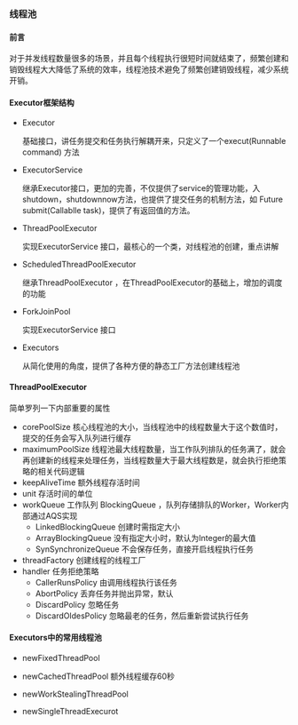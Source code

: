 ### 线程池

#### 前言

对于并发线程数量很多的场景，并且每个线程执行很短时间就结束了，频繁创建和销毁线程大大降低了系统的效率，线程池技术避免了频繁创建销毁线程，减少系统开销。

#### Executor框架结构

- Executor

  基础接口，讲任务提交和任务执行解耦开来，只定义了一个execut(Runnable command) 方法

- ExecutorService 

  继承Executor接口，更加的完善，不仅提供了service的管理功能，入shutdown，shutdownnow方法，也提供了提交任务的机制方法，如<T> Future<T> submit(Callablle<T> task)，提供了有返回值的方法。

- ThreadPoolExecutor 

  实现ExecutorService 接口，最核心的一个类，对线程池的创建，重点讲解

- ScheduledThreadPoolExecutor 

  继承ThreadPoolExecutor ，在ThreadPoolExecutor的基础上，增加的调度的功能

- ForkJoinPool 

  实现ExecutorService 接口

- Executors

  从简化使用的角度，提供了各种方便的静态工厂方法创建线程池

#### ThreadPoolExecutor

简单罗列一下内部重要的属性

- corePoolSize 核心线程池的大小，当线程池中的线程数量大于这个数值时，提交的任务会写入队列进行缓存
- maximumPoolSize 线程池最大线程数量，当工作队列排队的任务满了，就会再创建新的线程来处理任务，当线程数量大于最大线程数是，就会执行拒绝策略的相关代码逻辑
- keepAliveTime 额外线程存活时间
- unit 存活时间的单位 
- workQueue 工作队列 BlockingQueue ，队列存储排队的Worker，Worker内部通过AQS实现
  - LinkedBlockingQueue 创建时需指定大小
  - ArrayBlockingQueue 没有指定大小时，默认为Integer的最大值
  - SynSynchronizeQueue 不会保存任务，直接开启线程执行任务
- threadFactory 创建线程的线程工厂
- handler 任务拒绝策略
  - CallerRunsPolicy 由调用线程执行该任务
  - AbortPolicy 丢弃任务并抛出异常，默认
  - DiscardPolicy 忽略任务
  - DiscardOldesPolicy 忽略最老的任务，然后重新尝试执行任务



#### Executors中的常用线程池

- newFixedThreadPool

- newCachedThreadPool 额外线程缓存60秒

- newWorkStealingThreadPool

- newSingleThreadExecurot


